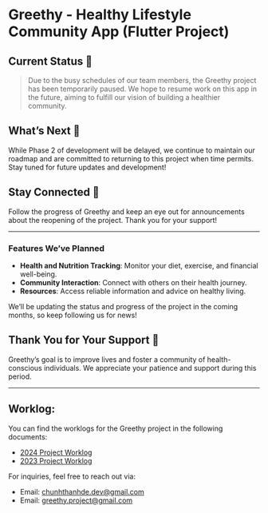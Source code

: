 # Greethy - Healthy Lifestyle Community App (Flutter Project)

## Current Status 🚧
> Due to the busy schedules of our team members, the Greethy project has been temporarily paused. We hope to resume work on this app in the future, aiming to fulfill our vision of building a healthier community.

## What’s Next 🔮
While Phase 2 of development will be delayed, we continue to maintain our roadmap and are committed to returning to this project when time permits. Stay tuned for future updates and development!

## Stay Connected 📡
Follow the progress of Greethy and keep an eye out for announcements about the reopening of the project. Thank you for your support!

---

### Features We’ve Planned

- **Health and Nutrition Tracking**: Monitor your diet, exercise, and financial well-being.
- **Community Interaction**: Connect with others on their health journey.
- **Resources**: Access reliable information and advice on healthy living.

We’ll be updating the status and progress of the project in the coming months, so keep following us for news!

## Thank You for Your Support 🙏
Greethy’s goal is to improve lives and foster a community of health-conscious individuals. We appreciate your patience and support during this period.

---

## Worklog:
You can find the worklogs for the Greethy project in the following documents:

- [2024 Project Worklog](https://docs.google.com/spreadsheets/d/1rBK_Y8xn-JQktNi-XbpwOGNDyIzXeSMfjy1KaiPRWK8/edit?usp=sharing)
- [2023 Project Worklog](https://docs.google.com/spreadsheets/d/184cta1VnCs9KNoSxxu4M1l1spFMGwVKs/edit?usp=sharing&ouid=100409196411014517948&rtpof=true&sd=true)

For inquiries, feel free to reach out via:
- Email: [chunhthanhde.dev@gmail.com](mailto:chunhthanhde.dev@gmail.com)
- Email: [greethy.project@gmail.com](mailto:greethy.project@gmail.com)
